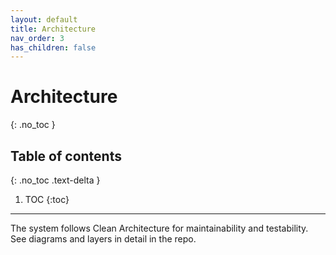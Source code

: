 ```yaml
---
layout: default
title: Architecture
nav_order: 3
has_children: false
---
```


# Architecture
{: .no_toc }

## Table of contents
{: .no_toc .text-delta }

1. TOC
{:toc}

---

The system follows Clean Architecture for maintainability and testability. See diagrams and layers in detail in the repo.
